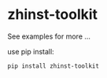 # zhinst-toolkit

See examples for more ...

use pip install:
```
pip install zhinst-toolkit
```









